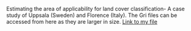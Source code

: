 Estimating the area of applicability for land cover classification- A case study of Uppsala (Sweden) and Florence (Italy).
The Gri files can be accessed from here as they are larger in size.
[Link to my file](https://drive.google.com/file/d/1FvTuOT4pZuHxM7qdtt34G2Y6ghiLJRBN/view?usp=sharing)

